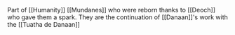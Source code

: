 Part of [[Humanity]]
[[Mundanes]] who were reborn thanks to [[Deoch]] who gave them a spark.
They are the continuation of [[Danaan]]'s work with the [[Tuatha de Danaan]]